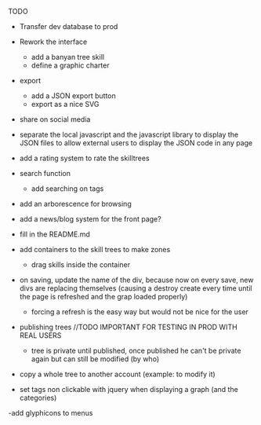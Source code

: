 TODO


- Transfer dev database to prod
- Rework the interface
	- add a banyan tree skill
	- define a graphic charter
- export
	- add a JSON export button
	- export as a nice SVG
	
- share on social media
	
	
- separate the local javascript and the javascript library to display the JSON files to allow external users to display the JSON code in any page
- add a rating system to rate the skilltrees
- search function
	- add searching on tags
- add an arborescence for browsing
- add a news/blog system for the front page?
- fill in the README.md
- add containers to the skill trees to make zones
	- drag skills inside the container
	
- on saving, update the name of the div, because now on every save, new divs are replacing themselves (causing a destroy create every time until the page is refreshed and the grap loaded properly)
	- forcing a refresh is the easy way but would not be nice for the user
	
- publishing trees //TODO IMPORTANT FOR TESTING IN PROD WITH REAL USERS
	- tree is private until published, once published he can't be private again but can still be modified (by who)
	
- copy a whole tree to another account (example: to modify it)
- set tags non clickable with jquery when displaying a graph (and the categories)

-add glyphicons to menus


